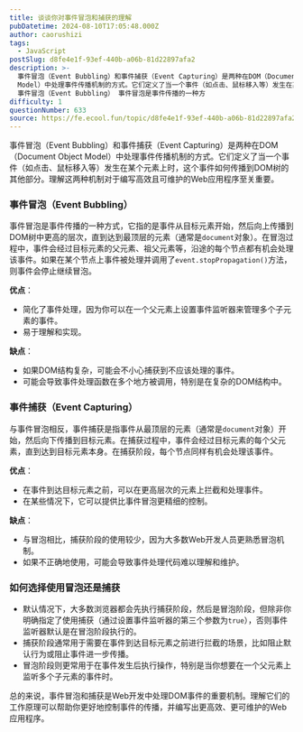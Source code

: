 ```yaml
---
title: 谈谈你对事件冒泡和捕获的理解
pubDatetime: 2024-08-10T17:05:48.000Z
author: caorushizi
tags:
  - JavaScript
postSlug: d8fe4e1f-93ef-440b-a06b-81d22897afa2
description: >-
  事件冒泡（Event Bubbling）和事件捕获（Event Capturing）是两种在DOM（Document Object
  Model）中处理事件传播机制的方式。它们定义了当一个事件（如点击、鼠标移入等）发生在某个元素上时，这个事件如何传播到DOM树的其他部分。理解这两种机制对于编写高效且可维护的Web应用程序至关重要。
  事件冒泡（Event Bubbling） 事件冒泡是事件传播的一种方
difficulty: 1
questionNumber: 633
source: https://fe.ecool.fun/topic/d8fe4e1f-93ef-440b-a06b-81d22897afa2
---
```


事件冒泡（Event Bubbling）和事件捕获（Event Capturing）是两种在DOM（Document Object Model）中处理事件传播机制的方式。它们定义了当一个事件（如点击、鼠标移入等）发生在某个元素上时，这个事件如何传播到DOM树的其他部分。理解这两种机制对于编写高效且可维护的Web应用程序至关重要。

### 事件冒泡（Event Bubbling）

事件冒泡是事件传播的一种方式，它指的是事件从目标元素开始，然后向上传播到DOM树中更高的层次，直到达到最顶层的元素（通常是`document`对象）。在冒泡过程中，事件会经过目标元素的父元素、祖父元素等，沿途的每个节点都有机会处理该事件。如果在某个节点上事件被处理并调用了`event.stopPropagation()`方法，则事件会停止继续冒泡。

**优点**：

- 简化了事件处理，因为你可以在一个父元素上设置事件监听器来管理多个子元素的事件。
- 易于理解和实现。

**缺点**：

- 如果DOM结构复杂，可能会不小心捕获到不应该处理的事件。
- 可能会导致事件处理函数在多个地方被调用，特别是在复杂的DOM结构中。

### 事件捕获（Event Capturing）

与事件冒泡相反，事件捕获是指事件从最顶层的元素（通常是`document`对象）开始，然后向下传播到目标元素。在捕获过程中，事件会经过目标元素的每个父元素，直到达到目标元素本身。在捕获阶段，每个节点同样有机会处理该事件。

**优点**：

- 在事件到达目标元素之前，可以在更高层次的元素上拦截和处理事件。
- 在某些情况下，它可以提供比事件冒泡更精细的控制。

**缺点**：

- 与冒泡相比，捕获阶段的使用较少，因为大多数Web开发人员更熟悉冒泡机制。
- 如果不正确地使用，可能会导致事件处理代码难以理解和维护。

### 如何选择使用冒泡还是捕获

- 默认情况下，大多数浏览器都会先执行捕获阶段，然后是冒泡阶段，但除非你明确指定了使用捕获（通过设置事件监听器的第三个参数为`true`），否则事件监听器默认是在冒泡阶段执行的。
- 捕获阶段通常用于需要在事件到达目标元素之前进行拦截的场景，比如阻止默认行为或阻止事件进一步传播。
- 冒泡阶段则更常用于在事件发生后执行操作，特别是当你想要在一个父元素上监听多个子元素的事件时。

总的来说，事件冒泡和捕获是Web开发中处理DOM事件的重要机制。理解它们的工作原理可以帮助你更好地控制事件的传播，并编写出更高效、更可维护的Web应用程序。

